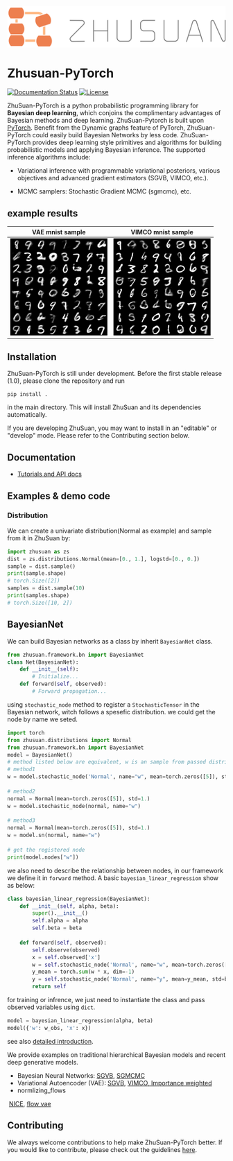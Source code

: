 <div align="center">
  <a href="https://zhusuan-pytorch.readthedocs.io/en/latest/?badge=latest"> <img width="560px" height="auto" 
    src="docs/_static/images/zhusuan-logo-h.png"></a>
</div>

# Zhusuan-PyTorch

[![Documentation Status](https://readthedocs.org/projects/zhusuan-pytorch/badge/?version=latest)](https://zhusuan-pytorch.readthedocs.io/en/latest/?badge=latest)
[![License](https://img.shields.io/badge/license-MIT-blue.svg)](https://github.com/thu-ml/zhusuan/blob/master/LICENSE)

ZhuSuan-PyTorch is a python probabilistic programming library for
**Bayesian deep learning**, which conjoins the complimentary advantages of
Bayesian methods and deep learning. ZhuSuan-Pytorch is built upon
[PyTorch](https://pytorch.org/). Benefit from the Dynamic graphs feature of PyTorch, ZhuSuan-PyTorch 
could easily build Bayesian Networks by less code.
ZhuSuan-PyTorch provides deep learning style primitives and
algorithms for building probabilistic models and applying Bayesian inference.
The supported inference algorithms include:

* Variational inference with programmable variational posteriors, various
objectives and advanced gradient estimators (SGVB, VIMCO, etc.).

* MCMC samplers: Stochastic Gradient MCMC (sgmcmc), etc.



## example results

| VAE mnist sample                            | VIMCO mnist sample                                |
| ------------------------------------------- | ------------------------------------------------- |
| ![sample_x_](./README.assets/sample_x_.png) | ![iw_sample_x_](./README.assets/iw_sample_x_.png) |





## Installation

ZhuSuan-PyTorch is still under development. Before the first stable release (1.0),
please clone the repository and run

```shell
pip install .
```
in the main directory. This will install ZhuSuan and its dependencies
automatically.  

If you are developing ZhuSuan, you may want to install in an
"editable" or "develop" mode. Please refer to the Contributing section below.

## Documentation

* [Tutorials and API docs](https://zhusuan-pytorch.readthedocs.io/)

## Examples & demo code

### Distribution

We can create a univariate distribution(Normal as example) and sample from it in ZhuSuan by:

```python
import zhusuan as zs
dist = zs.distributions.Normal(mean=[0., 1.], logstd=[0., 0.])
sample = dist.sample()
print(sample.shape)
# torch.Size([2])
samples = dist.sample(10)
print(samples.shape)
# torch.Size([10, 2])
```



## BayesianNet

We can build Bayesian networks as a class by inherit `BayesianNet` class.

```python
from zhusuan.framework.bn import BayesianNet
class Net(BayesianNet):
    def __init__(self):
        # Initialize...
    def forward(self, observed):
        # Forward propagation...
```

using `stochastic_node` method to register a `StochasticTensor`  in the Bayesian network, witch follows a spesefic distribution. we could get the node by name we seted.

```python
import torch
from zhusuan.distributions import Normal
from zhusuan.framework.bn import BayesianNet
model = BayesianNet()
# method listed below are equivalent, w is an sample from passed distribution
# method1
w = model.stochastic_node('Normal', name="w", mean=torch.zeros([5]), std=1.)

# method2
normal = Normal(mean=torch.zeros([5]), std=1.)
w = model.stochastic_node(normal, name="w")

# method3
normal = Normal(mean=torch.zeros([5]), std=1.)
w = model.sn(normal, name="w")

# get the registered node
print(model.nodes["w"])
```

we also need to describe the relationship between nodes, in our framework we define it in `forward` method. A basic `bayesian_linear_regression` show as below:

```python
class bayesian_linear_regression(BayesianNet):
    def __init__(self, alpha, beta):
        super().__init__()
        self.alpha = alpha
        self.beta = beta

    def forward(self, observed):
        self.observe(observed)
        x = self.observed['x']
        w = self.stochastic_node('Normal', name="w", mean=torch.zeros([x.shape[-1]]), std=alpha)
        y_mean = torch.sum(w * x, dim=-1)
        y = self.stochastic_node('Normal', name="y", mean=y_mean, std=beta)
        return self
```

for training or infrence, we just need to instantiate the class and pass observed variables using `dict`.

```python
model = bayesian_linear_regression(alpha, beta)
model({'w': w_obs, 'x': x})
```

see also [detailed introduction](https://zhusuan-pytorch.readthedocs.io/en/latest/tutorials/concepts.html).

We provide examples on traditional hierarchical Bayesian models and recent
deep generative models.

* Bayesian Neural Networks:
  [SGVB](examples/bayesian_neural_nets/bnn_vi.py),
  [SGMCMC](examples/bayesian_neural_nets/bnn_sgmcmc.py)
* Variational Autoencoder (VAE):
  [SGVB](examples/variational_autoencoder/vae_mnist.py), [VIMCO, Importance weighted](https://github.com/thuwzy/ZhuSuan-PyTorch/blob/main/examples/variational_autoencoder/iwae.py)
* normlizing_flows

​		[NICE](https://github.com/thuwzy/ZhuSuan-PyTorch/blob/main/examples/normlizing_flows/nice_mnist.py), [flow vae](https://github.com/thuwzy/ZhuSuan-PyTorch/blob/main/examples/normlizing_flows/flow_vae.py)


## Contributing

We always welcome contributions to help make ZhuSuan-PyTorch better. If you would like 
to contribute, please check out the guidelines [here](https://zhusuan-pytorch.readthedocs.io/en/latest/contributing.html).



